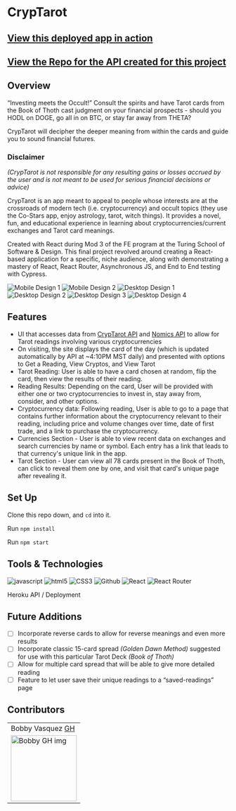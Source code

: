 # CrypTarot

## [View this deployed app in action](https://cryptarot.herokuapp.com/)
## [View the Repo for the API created for this project](https://github.com/hoomberto/cryptarot-api)

## Overview

“Investing meets the Occult!”
Consult the spirits and have Tarot cards from the Book of Thoth cast judgment on your financial prospects - should you HODL on DOGE, go all in on BTC, or stay far away from THETA? 

CrypTarot will decipher the deeper meaning from within the cards and guide you to sound financial futures. 

### Disclaimer
*(CrypTarot is not responsible for any resulting gains or losses accrued by the user and is not meant to be used for serious financial decisions or advice)*

CrypTarot is an app meant to appeal to people whose interests are at the crossroads of modern tech (i.e. cryptocurrency) and occult topics (they use the Co-Stars app, enjoy astrology, tarot, witch things). It provides a novel, fun, and educational experience in learning about cryptocurrencies/current exchanges and Tarot card meanings.  

Created with React during Mod 3 of the FE program at the Turing School of Software & Design. This final project revolved around creating a React-based application for a specific, niche audience, along with demonstrating a mastery of React, React Router, Asynchronous JS, and End to End testing with Cypress. 

![Mobile Design 1](./src/assets/readme/mobile1.gif)
![Mobile Design 2](./src/assets/readme/mobile2.gif)
![Desktop Design 1](./src/assets/readme/desktop1.gif)
![Desktop Design 2](./src/assets/readme/desktop2.gif)
![Desktop Design 3](./src/assets/readme/desktop3.gif)
![Desktop Design 4](./src/assets/readme/desktop4.gif)


## Features

- UI that accesses data from [CrypTarot API](https://github.com/hoomberto/cryptarot-api) and [Nomics API](https://nomics.com/docs/) to allow for Tarot readings involving various cryptocurrencies
- On visiting, the site displays the card of the day (which is updated automatically by API at ~4:10PM MST daily) and presented with options to Get a Reading, View Cryptos, and View Tarot
- Tarot Reading: User is able to have a card chosen at random, flip the card, then view the results of their reading. 
- Reading Results: Depending on the card, User will be provided with either one or two cryptocurrencies to invest in, stay away from, consider, and other options. 
- Cryptocurrency data: Following reading, User is able to go to a page that contains further information about the cryptocurrency relevant to their reading, including price and volume changes over time, date of first trade, and a link to purchase the cryptocurrency. 
- Currencies Section - User is able to view recent data on exchanges and search currencies by name or symbol. Each entry has a link that leads to that currency's unique link in the app.
- Tarot Section - User can view all 78 cards present in the Book of Thoth, can click to reveal them one by one, and visit that card's unique page after revealing it. 

## Set Up

Clone this repo down, and `cd` into it.

Run `npm install`

Run `npm start`

## Tools & Technologies
<p align="left">
  <img src="https://img.shields.io/badge/javascript%20-%23323330.svg?&style=for-the-badge&logo=javascript&logoColor=%23F7DF1E" alt="javascript" />
  <img src="https://img.shields.io/badge/html5%20-%23E34F26.svg?&style=for-the-badge&logo=html5&logoColor=white" alt="html5"/>
  <img src="https://img.shields.io/badge/css3%20-%231572B6.svg?&style=for-the-badge&logo=css3&logoColor=white" alt="CSS3"/>
  <img src="https://img.shields.io/badge/GitHub-100000?style=for-the-badge&logo=github&logoColor=white" alt="Github" />
  <img src="https://img.shields.io/badge/-ReactJs-61DAFB?logo=react" alt="React" />
  <img src="https://img.shields.io/badge/-React%20Router-CA4245?logo=react-router" alt="React Router" />
  <p>Heroku API / Deployment</p>
  
</p>

## Future Additions
- [ ] Incorporate reverse cards to allow for reverse meanings and even more results
- [ ] Incorporate classic 15-card spread *(Golden Dawn Method)* suggested for use with this particular Tarot Deck *(Book of Thoth)*
- [ ] Allow for multiple card spread that will be able to give more detailed reading 
- [ ] Feature to let user save their unique readings to a “saved-readings” page

## Contributors
<table>
     <tr>
        <td> Bobby Vasquez <a href="https://github.com/hoomberto">GH</td>
    </tr>
    </tr>
    <td><img src="https://avatars.githubusercontent.com/u/78388491?v=4" alt="Bobby GH img"
 width="150" height="auto" /></td>
</table>




